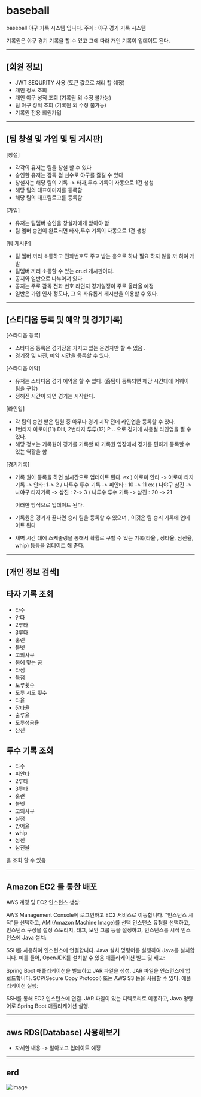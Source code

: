 # baseball
baseball 야구 기록 시스템 입니다. 
주제 : 야구 경기 기록 시스템 

기록원은 야구 경기 기록을 할 수 있고 
그에 따라 개인 기록이 업데이트 된다.  

--------------------------------
[회원 정보]
--------------------------------
- JWT SEQURITY 사용 (토큰 값으로 처리 할 예정)
- 개인 정보 조회 
- 개인 야구 성적 조회 (기록원 외 수정 불가능)
- 팀 야구 성적 조회 (기록원 외 수정 불가능) 
- 기록원 전용 회원가입 

--------------------------------
[팀 창설 및 가입 및 팀 게시판]
--------------------------------
[창설]
- 각각의 유저는 팀을 창설 할 수 있다 
- 승인한 유저는 감독 겸 선수로 야구를 즐길 수 있다
- 창설자는 해당 팀의 기록 ->  타자,투수 기록이 자동으로 1건 생성
- 해당 팀의 대표이미지를 등록함  
- 해당 팀의 대표팀로고를 등록함 

[가입]
- 유저는 팀멤버 승인을 창설자에게 받아야 함
- 팀 멤버 승인이 완료되면 타자,투수 기록이 자동으로 1건 생성

[팀 게시판]
- 팀 멤버 끼리 소통하고 전화번호도 주고 받는 용으로 하나 필요 하지 않을 까 하여 개발
- 팀멤버 끼리 소통할 수 있는 crud 게시판이다.
- 공지와 일반으로 나누어져 있다
- 공지는 주로 감독 전화 번호 라던지 경기일정이 주로 올라올 예정
- 일반은 가입 인사 정도나, 그 외 자유롭게 게시판을 이용할 수 있다. 

--------------------------------
[스타디움 등록 및 예약 및 경기기록] 
--------------------------------

[스타디움 등록]
- 스타디움 등록은 경기장을 가지고 있는 운영자만 할 수 있음 .
- 경기장 및 사진, 예약 시간을 등록할 수 있다.

[스타디움 예약]
- 유저는 스타디움 경기 예약을 할 수 있다. (홈팀이 등록되면 해당 시간대에 어웨이 팀을 구함)
- 정해진 시간이 되면 경기는 시작한다. 

 [라인업]
- 각 팀의 승인 받은 팀원 중 아무나 경기 시작 전에 라인업을 등록할 수 있다.
- 1번타자 아로미(11) DH, 2번타자 투투(12) P .. 으로 경기에 사용될 라인업을 짤 수 있다.
- 해당 정보는 기록원이 경기를 기록할 때 기록원 입장에서 경기를 편하게 등록할 수 있는 역활을 함

[경기기록]
- 기록 원이 등록을 하면 실시간으로 업데이트 된다.
  ex ) 아로미 안타 -> 아로미 타자기록 -> 안타: 1-> 2 / 나투수 투수 기록 -> 피안타 : 10 -> 11
  ex ) 나야구 삼진 -> 나야구 타자기록 -> 삼진 : 2-> 3 / 나투수 투수 기록 -> 삼진 : 20 -> 21

  이러한 방식으로 업데이트 된다.

- 기록원은 경기가 끝나면 승리 팀을 등록할 수 있으며 , 이것은 팀 승리 기록에 업데이트 된다 

- 새벽 시간 대에 스케줄링을 통해서
  확률로 구할 수 있는 기록(타율 , 장타율, 삼진율, whip) 등등을 업데이트 해 준다.

-------------------------------
[개인 정보 검색]
-------------------------------

## 타자 기록 조회 
- 타수
- 안타
- 2루타
- 3루타
- 홈런
- 볼넷
- 고의사구
- 몸에 맞는 공
- 타점
- 득점
- 도루횟수
- 도루 시도 횟수
- 타율
- 장타율
- 출루율
- 도루성공율
- 삼진 

## 투수 기록 조회 
- 타수
- 피안타
- 2루타
- 3루타
- 홈런
- 볼넷
- 고의사구
- 실점
- 방어율
- whip
- 삼진
- 삼진율

을 조회 할 수 있음 

-------------------------------------
 Amazon EC2 를 통한 배포
 -------------------------------------
AWS 계정 및 EC2 인스턴스 생성:

AWS Management Console에 로그인하고 EC2 서비스로 이동합니다.
"인스턴스 시작"을 선택하고, AMI(Amazon Machine Image)를 선택
인스턴스 유형을 선택하고, 인스턴스 구성을 설정
스토리지, 태그, 보안 그룹 등을 설정하고, 인스턴스를 시작
인스턴스에 Java 설치:

SSH를 사용하여 인스턴스에 연결합니다.
Java 설치 명령어를 실행하여 Java를 설치합니다. 예를 들어, OpenJDK를 설치할 수 있음
애플리케이션 빌드 및 배포:

Spring Boot 애플리케이션을 빌드하고 JAR 파일을 생성.
JAR 파일을 인스턴스에 업로드합니다. SCP(Secure Copy Protocol) 또는 AWS S3 등을 사용할 수 있다.
애플리케이션 실행:

SSH를 통해 EC2 인스턴스에 연결.
JAR 파일이 있는 디렉토리로 이동하고, Java 명령어로 Spring Boot 애플리케이션 실행.

-------------------------------------
aws RDS(Database) 사용해보기 
-------------------------------------
- 자세한 내용 -> 알아보고 업데이트 예정 
--------------------------------------
erd
--------------------------------------

![image](https://github.com/anjaehun/baseball/assets/77096665/e4c20a23-50f0-4f76-a335-e0511c1d3eab)



  

